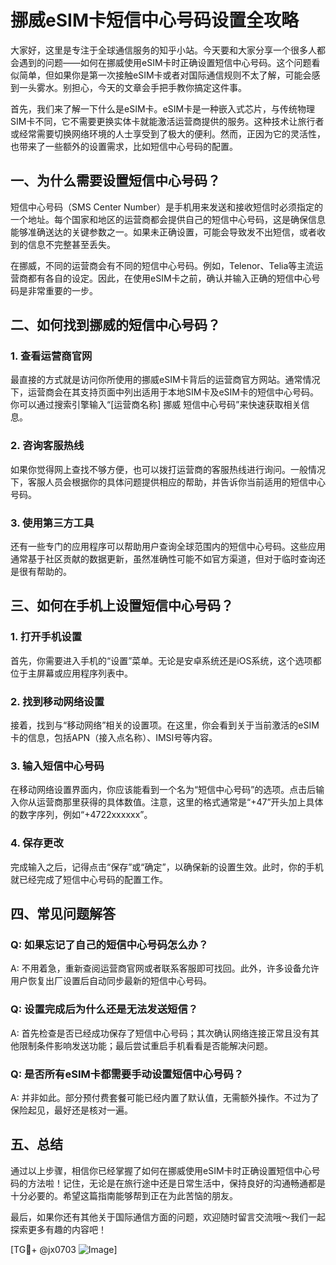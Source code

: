 # 挪威eSIM卡短信中心号码设置全攻略

大家好，这里是专注于全球通信服务的知乎小站。今天要和大家分享一个很多人都会遇到的问题——如何在挪威使用eSIM卡时正确设置短信中心号码。这个问题看似简单，但如果你是第一次接触eSIM卡或者对国际通信规则不太了解，可能会感到一头雾水。别担心，今天的文章会手把手教你搞定这件事。

首先，我们来了解一下什么是eSIM卡。eSIM卡是一种嵌入式芯片，与传统物理SIM卡不同，它不需要更换实体卡就能激活运营商提供的服务。这种技术让旅行者或经常需要切换网络环境的人士享受到了极大的便利。然而，正因为它的灵活性，也带来了一些额外的设置需求，比如短信中心号码的配置。

## 一、为什么需要设置短信中心号码？

短信中心号码（SMS Center Number）是手机用来发送和接收短信时必须指定的一个地址。每个国家和地区的运营商都会提供自己的短信中心号码，这是确保信息能够准确送达的关键参数之一。如果未正确设置，可能会导致发不出短信，或者收到的信息不完整甚至丢失。

在挪威，不同的运营商会有不同的短信中心号码。例如，Telenor、Telia等主流运营商都有各自的设定。因此，在使用eSIM卡之前，确认并输入正确的短信中心号码是非常重要的一步。

## 二、如何找到挪威的短信中心号码？

### 1. 查看运营商官网
最直接的方式就是访问你所使用的挪威eSIM卡背后的运营商官方网站。通常情况下，运营商会在其支持页面中列出适用于本地SIM卡及eSIM卡的短信中心号码。你可以通过搜索引擎输入“[运营商名称] 挪威 短信中心号码”来快速获取相关信息。

### 2. 咨询客服热线
如果你觉得网上查找不够方便，也可以拨打运营商的客服热线进行询问。一般情况下，客服人员会根据你的具体问题提供相应的帮助，并告诉你当前适用的短信中心号码。

### 3. 使用第三方工具
还有一些专门的应用程序可以帮助用户查询全球范围内的短信中心号码。这些应用通常基于社区贡献的数据更新，虽然准确性可能不如官方渠道，但对于临时查询还是很有帮助的。

## 三、如何在手机上设置短信中心号码？

### 1. 打开手机设置
首先，你需要进入手机的“设置”菜单。无论是安卓系统还是iOS系统，这个选项都位于主屏幕或应用程序列表中。

### 2. 找到移动网络设置
接着，找到与“移动网络”相关的设置项。在这里，你会看到关于当前激活的eSIM卡的信息，包括APN（接入点名称）、IMSI号等内容。

### 3. 输入短信中心号码
在移动网络设置界面内，你应该能看到一个名为“短信中心号码”的选项。点击后输入你从运营商那里获得的具体数值。注意，这里的格式通常是“+47”开头加上具体的数字序列，例如“+4722xxxxxx”。

### 4. 保存更改
完成输入之后，记得点击“保存”或“确定”，以确保新的设置生效。此时，你的手机就已经完成了短信中心号码的配置工作。

## 四、常见问题解答

### Q: 如果忘记了自己的短信中心号码怎么办？
A: 不用着急，重新查阅运营商官网或者联系客服即可找回。此外，许多设备允许用户恢复出厂设置后自动同步最新的短信中心号码。

### Q: 设置完成后为什么还是无法发送短信？
A: 首先检查是否已经成功保存了短信中心号码；其次确认网络连接正常且没有其他限制条件影响发送功能；最后尝试重启手机看看是否能解决问题。

### Q: 是否所有eSIM卡都需要手动设置短信中心号码？
A: 并非如此。部分预付费套餐可能已经内置了默认值，无需额外操作。不过为了保险起见，最好还是核对一遍。

## 五、总结

通过以上步骤，相信你已经掌握了如何在挪威使用eSIM卡时正确设置短信中心号码的方法啦！记住，无论是在旅行途中还是日常生活中，保持良好的沟通畅通都是十分必要的。希望这篇指南能够帮到正在为此苦恼的朋友。

最后，如果你还有其他关于国际通信方面的问题，欢迎随时留言交流哦～我们一起探索更多有趣的内容吧！

[TG💪+ @jx0703 ![Image](https://github.com/user-attachments/assets/dbca1d08-cadb-493c-b0ec-ad6f7a83f270)]